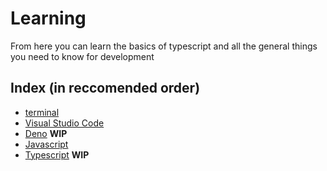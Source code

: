 # Learning
From here you can learn the basics of typescript and all the general things you need to know for development

## Index (in reccomended order)
- [terminal](./terminal.md)
- [Visual Studio Code](./vscode.md)
- [Deno](./deno.md) **WIP**
- [Javascript](./javascript.md)
- [Typescript](./typescript.md) **WIP**
